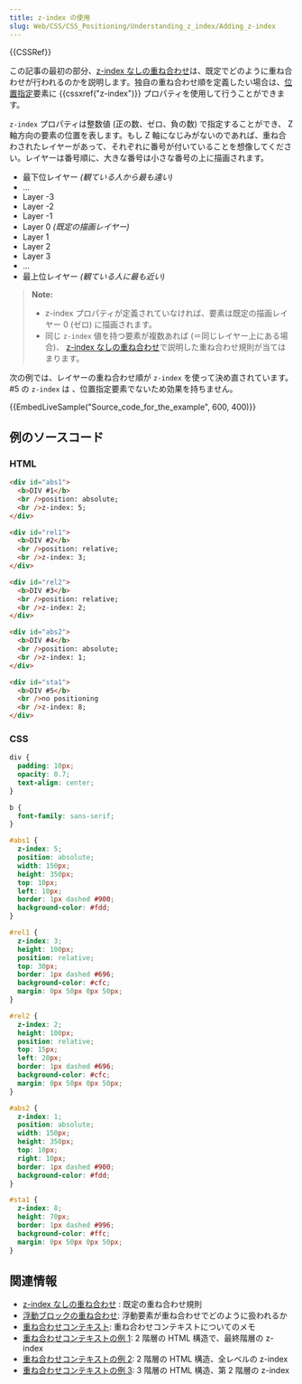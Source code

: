```yaml
---
title: z-index の使用
slug: Web/CSS/CSS_Positioning/Understanding_z_index/Adding_z-index
---
```

{{CSSRef}}

この記事の最初の部分、[z-index なしの重ね合わせ](/ja/docs/Web/CSS/CSS_Positioning/Understanding_z_index/Stacking_without_z-index)は、既定でどのように重ね合わせが行われるのかを説明します。独自の重ね合わせ順を定義したい場合は、[位置指定](/ja/docs/Web/CSS/position#types_of_positioning)要素に {{cssxref("z-index")}} プロパティを使用して行うことができます。

`z-index` プロパティは整数値 (正の数、ゼロ、負の数) で指定することができ、 Z 軸方向の要素の位置を表します。もし Z 軸になじみがないのであれば、重ね合わされたレイヤーがあって、それぞれに番号が付いていることを想像してください。レイヤーは番号順に、大きな番号は小さな番号の上に描画されます。

- 最下位レイヤー _(観ている人から最も遠い)_
- ...
- Layer -3
- Layer -2
- Layer -1
- Layer 0 _(既定の描画レイヤー)_
- Layer 1
- Layer 2
- Layer 3
- ...
- 最上位レイヤー _(観ている人に最も近い)_

> **Note:**
>
> - z-index プロパティが定義されていなければ、要素は既定の描画レイヤー 0 (ゼロ) に描画されます。
> - 同じ `z-index` 値を持つ要素が複数あれば (＝同じレイヤー上にある場合)、 [z-index なしの重ね合わせ](/ja/docs/Web/CSS/CSS_Positioning/Understanding_z_index/Stacking_without_z-index)で説明した重ね合わせ規則が当てはまります。

次の例では、レイヤーの重ね合わせ順が `z-index` を使って決め直されています。#5 の `z-index` は 、位置指定要素でないため効果を持ちません。

{{EmbedLiveSample("Source_code_for_the_example", 600, 400)}}

<h2 id="Source_code_for_the_example">例のソースコード</h2>

### HTML

```html
<div id="abs1">
  <b>DIV #1</b>
  <br />position: absolute;
  <br />z-index: 5;
</div>

<div id="rel1">
  <b>DIV #2</b>
  <br />position: relative;
  <br />z-index: 3;
</div>

<div id="rel2">
  <b>DIV #3</b>
  <br />position: relative;
  <br />z-index: 2;
</div>

<div id="abs2">
  <b>DIV #4</b>
  <br />position: absolute;
  <br />z-index: 1;
</div>

<div id="sta1">
  <b>DIV #5</b>
  <br />no positioning
  <br />z-index: 8;
</div>
```

### CSS

```css
div {
  padding: 10px;
  opacity: 0.7;
  text-align: center;
}

b {
  font-family: sans-serif;
}

#abs1 {
  z-index: 5;
  position: absolute;
  width: 150px;
  height: 350px;
  top: 10px;
  left: 10px;
  border: 1px dashed #900;
  background-color: #fdd;
}

#rel1 {
  z-index: 3;
  height: 100px;
  position: relative;
  top: 30px;
  border: 1px dashed #696;
  background-color: #cfc;
  margin: 0px 50px 0px 50px;
}

#rel2 {
  z-index: 2;
  height: 100px;
  position: relative;
  top: 15px;
  left: 20px;
  border: 1px dashed #696;
  background-color: #cfc;
  margin: 0px 50px 0px 50px;
}

#abs2 {
  z-index: 1;
  position: absolute;
  width: 150px;
  height: 350px;
  top: 10px;
  right: 10px;
  border: 1px dashed #900;
  background-color: #fdd;
}

#sta1 {
  z-index: 8;
  height: 70px;
  border: 1px dashed #996;
  background-color: #ffc;
  margin: 0px 50px 0px 50px;
}
```

<h2 id="See_also" name="See_also">関連情報</h2>

- [z-index なしの重ね合わせ](/ja/docs/Web/CSS/CSS_Positioning/Understanding_z_index/Stacking_without_z-index) : 既定の重ね合わせ規則
- [浮動ブロックの重ね合わせ](/ja/docs/Web/CSS/CSS_Positioning/Understanding_z_index/Stacking_and_float): 浮動要素が重ね合わせでどのように扱われるか
- [重ね合わせコンテキスト](/ja/docs/Web/CSS/CSS_Positioning/Understanding_z_index/The_stacking_context): 重ね合わせコンテキストについてのメモ
- [重ね合わせコンテキストの例 1](/ja/docs/Web/CSS/CSS_Positioning/Understanding_z_index/Stacking_context_example_1): 2 階層の HTML 構造で、最終階層の z-index
- [重ね合わせコンテキストの例 2](/ja/docs/Web/CSS/CSS_Positioning/Understanding_z_index/Stacking_context_example_2): 2 階層の HTML 構造、全レベルの z-index
- [重ね合わせコンテキストの例 3](/ja/docs/Web/CSS/CSS_Positioning/Understanding_z_index/Stacking_context_example_3): 3 階層の HTML 構造、第 2 階層の z-index
